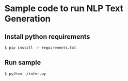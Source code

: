 # Sample code to run NLP Text Generation


## Install python requirements
`
$ pip install -r requirements.txt
`


## Run sample
```
$ python ./infer.py
```
